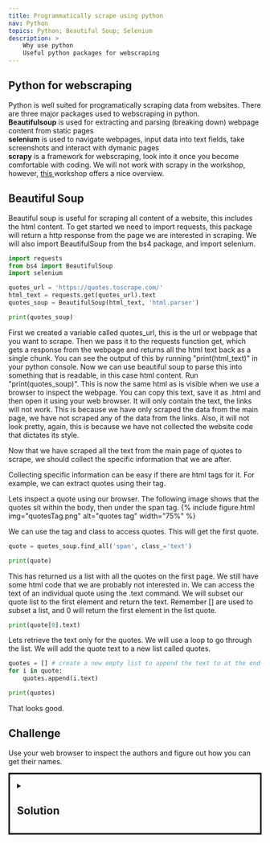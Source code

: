 ```yaml
---
title: Programmatically scrape using python 
nav: Python
topics: Python; Beautiful Soup; Selenium
description: >
    Why use python
    Useful python packages for webscraping 
---
```


## Python for webscraping
Python is well suited for programatically scraping data from websites. There are three major packages used to webscraping in python.<br>
**Beautifulsoup** is used for extracting and parsing (breaking down) webpage content from static pages <br> 
**selenium** is used to navigate webpages, input data into text fields, take screenshots and interact with dymanic pages <br>
**scrapy** is a framework for webscraping, look into it once you become comfortable with coding. We will not work with scrapy in the workshop, however, <a href='https://librarycarpentry.org/lc-webscraping/04-scrapy/index.html' target='_blank'>this </a> workshop offers a nice overview.

## Beautiful Soup

Beautiful soup is useful for scraping all content of a website, this includes the html content.
To get started we need to import requests, this package will return a http response from the page we are interested in scraping.
We will also import BeautifulSoup from the bs4 package, and import selenium.

```python
import requests
from bs4 import BeautifulSoup
import selenium

quotes_url = 'https://quotes.toscrape.com/' 
html_text = requests.get(quotes_url).text 
quotes_soup = BeautifulSoup(html_text, 'html.parser')

print(quotes_soup)
```

First we created a variable called quotes_url, this is the url or webpage that you want to scrape. 
Then we pass it to the requests function get, which gets a response from the webpage and returns all the html text back as a single chunk. You can see the output of this by running "print(html_text)" in your python console.
Now we can use beautiful soup to parse this into something that is readable, in this case html content. Run "print(quotes_soup)". This is now the same html as is visible when we use a browser to inspect the webpage. You can copy this text, save it as .html and then open it using your web browser. It will only contain the text, the links will not work. This is because we have only scraped the data from the main page, we have not scraped any of the data from the links. Also, it will not look pretty, again, this is because we have not collected the website code that dictates its style.

Now that we have scraped all the text from the main page of quotes to scrape, we should collect the specific information that we are after.

Collecting specific information can be easy if there are html tags for it. For example, we can extract quotes using their tag.

Lets inspect a quote using our browser. The following image shows that the quotes sit within the body, then under the span tag.
{% include figure.html img="quotesTag.png" alt="quotes tag"  width="75%" %}

We can use the tag and class to access quotes. This will get the first quote.


```python
quote = quotes_soup.find_all('span', class_='text')

print(quote)
```
This has returned us a list with all the quotes on the first page. We still have some html code that we are probably not interested in. 
We can access the text of an individual quote using the .text command. We will subset our quote list to the first element and return the text. Remember [] are used to subset a list, and 0 will return the first element in the list quote.

```python
print(quote[0].text)
```
Lets retrieve the text only for the quotes. We will use a loop to go through the list. We will add the quote text to a new list called quotes.


```python
quotes = [] # create a new empty list to append the text to at the end of each loop iteration
for i in quote:
    quotes.append(i.text)

print(quotes)
```
  
That looks good.

## Challenge
Use your web browser to inspect the authors and figure out how you can get their names.

<details style="border:3px; border-style:solid; border-color:#000000; padding: 1em;"><summary><h2>Solution</h2></summary>
<p>

Lets you our web browser to inspect author.

{% include figure.html img="authorTag.png" alt="authors tag"  width="75%" %}
</p>
<p>
```python
author = quotes_soup.find_all('small', class_='author')

authors = []
for i in author:
    authors.append(i.text)

print(authors)
```
</p>
</details>

Now we need to scrape the quotes from all of the pages.
First we need to figure out how to move to the next page, use your browser to inspect the next page button.

{% include figure.html img="href.png" alt="next page"  width="75%" %}

It contain a href tag. This is a url, although it does not include the base url: https://quotes.toscrape.com. We can use this url to move to the next page, then we can scrape data from it. If we start at 1 page, scrape data, move to page 2 scrape data, ect, until we finish at the last page then we will have scraped all pages.
So...... how do we do this?

First we need to create a list that contains the url's for all the pages. i.e. ["https://quotes.toscrape.com/page/1/","https://quotes.toscrape.com/page/2/","https://quotes.toscrape.com/page/3/"]
Second, we can use the list of url's to loop through each page and collect its html content and add it to a list. i.e. ["html content page 1","html content page 2","html content page 3"]
Finally we can extract the individual quotes and authors from the list of html content.
```python
pages = [] 
for i in range(0,20):
    page = "https://quotes.toscrape.com" + '/page/' + str(i) + '/' # create a string of the url, with each loop the page number increases by one 
    pages.append(page) # write each url to a string

print(pages)

# lets create a list containing all the html content for each author and each quote
quote_soup = []
author_soup = []
for i in range(1,len(pages)):
    quotes_url = pages[i] 
    html_text = requests.get(quotes_url).text 
    quotes_soup = BeautifulSoup(html_text, 'html.parser')
    quote = quotes_soup.find_all('span', class_='text')
    author = quotes_soup.find_all('small', class_='author')
    quote_soup = quote_soup + quote
    author_soup = author_soup + author   

print(author) 

authors = []
quotes = []
for i in range(1,len(author_soup)):    
    authors.append(author_soup[i].text)
    quotes.append(quote_soup[i].text)

print(authors)
```

Lets create a wordcloud of all the quotes we scraped, because, well, science!!!

```python
#pip install wordcloud
from wordcloud import WordCloud
import matplotlib.pyplot as plt # used to plot the wordcloud

# Create and generate a word cloud image of quotes
quotes=" ".join(map(str,quotes)) # turns the list of quotes into a single string of all quotes i.e. ['a', 'b', 'c'] -> 'a b c'
wordcloud = WordCloud().generate(quotes)

# Display the wordcloud image
plt.imshow(wordcloud, interpolation='bilinear')
plt.axis("off")
plt.show()

```

{% include figure.html img="Figure_1.png" alt="next page"  width="75%" %}

Often we're interested in scraping data that is associated with specific tags, such as a Twitter #tag. 
Lets scape quotes based on their tags.

{% include figure.html img="Quotes_tags.png" alt="next page"  width="75%" %}

Lets inspect the tag 'inspirational' to figure out how we can scrape it.

```html
<a class='tag' href='/tag/inspirational/page/1/'>inspirational</a>
```
Its an 'a' tag. This is a relative URL path. We can add the relative URL path to the quotes home page URL.
Paste this into your browser "https://quotes.toscrape.com/tag/inspirational/page/1". It displays all quotes with the inspirational tag. Notice that there is a next button at the bottom of the page, there's multiple page containing inspirational quotes.
We can reuse most of our previous code, all we really need to change is the URL.

```python
pages = [] 
for i in range(1,2):
    page = "https://quotes.toscrape.com" + '/tag/inspirational/page/' + str(i) + '/' # create a string of the url, with each loop the page number increases by one 
    pages.append(page) # write each url to a string

inspirational_soup = []
for i in range(0,len(pages)):
    quotes_url = pages[i] 
    html_text = requests.get(quotes_url).text 
    quotes_soup = BeautifulSoup(html_text, 'html.parser')
    inspirational_soup = quotes_soup.find_all('span', class_='text')

inspirational_quotes = []

for i in range(1,len(inspirational_soup)):    
    inspirational_quotes.append(inspirational_soup[i].text)

print(inspirational_quotes)

```
We have scrapped all the quotes with the tag 'inspirational'.


Sometimes we might need to interact with the webpage. This could be to click the next button, or we might want to search for a particular item. In these cases we need to programatically interact with the webpage, this is where selenium comes in handy.  

## Selenium
Selenium is used to ineract with dynamic webpages.
To use selenium you will need a webdriver. You can get a webdriver for chrome, although it can be difficult to use. I would suggest using the <a href='https://github.com/mozilla/geckodriver/releases' target='_blank'>firefox webdriver</a>
If you need to use the Chrome webdriver, make sure it is the same version as chrome. Here is setup and download <a href='https://chromedriver.chromium.org/' target='_blank'>instructions.</a>


Lets import selenium and webdriver to run the webpage in. We will also need to set up a webbrowser for selenium to run in.

```python
import selenium
from selenium import webdriver

driver = webdriver.Firefox()
```

A new firefox window will open when we run the above. This window is used to interact with the webpage.

```python
quotes_url = 'https://quotes.toscrape.com/'

driver.get(quotes_url)
```

Now lets use some xpath to click the next button to more onto the next page

```python

driver.find_element_by_xpath('//span[text()="→"]').click()
```
We've used selenium to click the next page button. 

Lets pull the quotes from the first page. We will do this the selenium way.

```python

import selenium
from selenium import webdriver

driver = webdriver.Firefox()

quotes_url = 'https://quotes.toscrape.com/'

driver.get(quotes_url)

quotes = driver.find_elements_by_class_name('text')
for quotes_text in quotes:
    print(quotes_text.text)

```

Now we can get the quotes from every page using selenium.

```python

driver = webdriver.Firefox()
quotes_url = 'https://quotes.toscrape.com/'
driver.get(quotes_url)

quotes = []
for i in range(1,20):
    q1 = driver.find_elements_by_class_name('text')
    quotes.append(q1)
    driver.find_element_by_xpath('//span[text()="→"]').click()

for quotes_text in quotes:
    print(quotes_text.text)

```